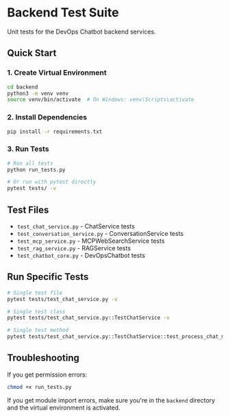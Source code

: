 # Backend Test Suite

Unit tests for the DevOps Chatbot backend services.

## Quick Start

### 1. Create Virtual Environment
```bash
cd backend
python3 -m venv venv
source venv/bin/activate  # On Windows: venv\Scripts\activate
```

### 2. Install Dependencies
```bash
pip install -r requirements.txt
```

### 3. Run Tests
```bash
# Run all tests
python run_tests.py

# Or run with pytest directly
pytest tests/ -v
```

## Test Files

- `test_chat_service.py` - ChatService tests
- `test_conversation_service.py` - ConversationService tests  
- `test_mcp_service.py` - MCPWebSearchService tests
- `test_rag_service.py` - RAGService tests
- `test_chatbot_core.py` - DevOpsChatbot tests

## Run Specific Tests

```bash
# Single test file
pytest tests/test_chat_service.py -v

# Single test class
pytest tests/test_chat_service.py::TestChatService -v

# Single test method
pytest tests/test_chat_service.py::TestChatService::test_process_chat_message_success -v
```

## Troubleshooting

If you get permission errors:
```bash
chmod +x run_tests.py
```

If you get module import errors, make sure you're in the `backend` directory and the virtual environment is activated.
